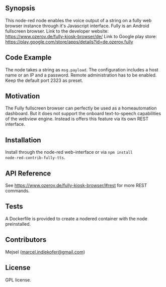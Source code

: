 ## Synopsis

This node-red node enables the voice output of a string on a fully web browser instance through it's Javascript interface.
Fully is an Android fullscreen browser.
Link to the developer website: https://www.ozerov.de/fully-kiosk-browser/de/
Link to Google play store: https://play.google.com/store/apps/details?id=de.ozerov.fully

## Code Example

The node takes a string as <code>msg.payload</code>. The configuration includes a host name or an IP and a password.
Remote administration has to be enabled. Keep the default port 2323 as preset.

## Motivation

The Fully fullscreen browser can perfectly be used as a homeautomation dashboard. But it does not support the onboard text-to-speech capabilities of the webview engine. Instead is offers this feature via its own REST interface.

## Installation

Install through the node-red web-interface or via <code>npm install node-red-contrib-fully-tts</code>.

## API Reference

See https://www.ozerov.de/fully-kiosk-browser/#rest for more REST commands.

## Tests

A Dockerfile is provided to create a nodered container with the node preinstalled.

## Contributors

Mejsel (marcel.indlekofer@gmail.com)

## License

GPL license.
